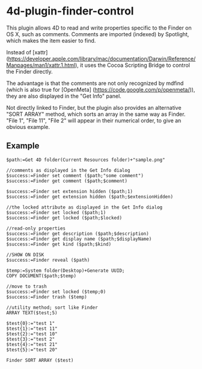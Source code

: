 4d-plugin-finder-control
========================

This plugin allows 4D to read and write properties specific to the Finder on OS X, such as comments.
Comments are imported (indexed) by Spotlight, which makes the item easier to find.

Instead of [xattr] (https://developer.apple.com/library/mac/documentation/Darwin/Reference/Manpages/man1/xattr.1.html), it uses the Cocoa Scripting Bridge to control the Finder directly.

The advantage is that the comments are not only recognized by mdfind (which is also true for [OpenMeta] (https://code.google.com/p/openmeta/)), they are also displayed in the "Get Info" panel.

Not directly linked to Finder, but the plugin also provides an alternative "SORT ARRAY" method, which sorts an array in the same way as Finder. "File 1", "File 11", "File 2" will appear in their numerical order, to give an obvious example.

Example
-------

```
$path:=Get 4D folder(Current Resources folder)+"sample.png"

//comments as displayed in the Get Info dialog 
$success:=Finder set comment ($path;"some comment")
$success:=Finder get comment ($path;$comment)

$success:=Finder set extension hidden ($path;1)
$success:=Finder get extension hidden ($path;$extensionHidden)

//the locked attribute as displayed in the Get Info dialog 
$success:=Finder set locked ($path;1)
$success:=Finder get locked ($path;$locked)

//read-only properties
$success:=Finder get description ($path;$description)
$success:=Finder get display name ($path;$displayName)
$success:=Finder get kind ($path;$kind)

//SHOW ON DISK
$success:=Finder reveal ($path)

$temp:=System folder(Desktop)+Generate UUID;
COPY DOCUMENT($path;$temp)

//move to trash
$success:=Finder set locked ($temp;0)
$success:=Finder trash ($temp)

//utility method; sort like Finder
ARRAY TEXT($test;5)

$test{0}:="test 1"
$test{1}:="test 11"
$test{2}:="test 10"
$test{3}:="test 2"
$test{4}:="test 21"
$test{5}:="test 20"

Finder SORT ARRAY ($test)
```
